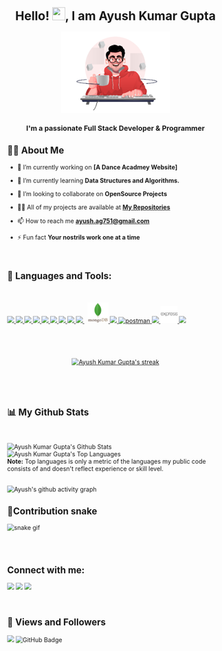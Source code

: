 <h1 align="center">Hello! <img src="https://raw.githubusercontent.com/MartinHeinz/MartinHeinz/master/wave.gif" width="30px" height="30px">, I am Ayush Kumar Gupta</h1>
<div align="center">
<a href="#"><img width="50%" height="auto" src=".\gitrmv.png" height="175px"/></a>
</div>
<h3 align="center">I'm a passionate Full Stack Developer & Programmer</h3>

## 🙋‍♂️ About Me

- 🔭 I’m currently working on **[A Dance Acadmey Website]**

- 🌱 I’m currently learning **Data Structures and Algorithms.**

- 👯 I’m looking to collaborate on **OpenSource Projects**

- 👨‍💻 All of my projects are available at **[My Repositories](https://github.com/Ayush-923?tab=repositories)**

- 📫 How to reach me **ayush.ag751@gmail.com**

- ⚡ Fun fact **Your nostrils work one at a time**
<br><br><br>
## 🚀 Languages and Tools:
<br>
<p align="left"> 
    <a href="https://www.cplusplus.com/" target="_blank"> <img src="https://img.icons8.com/color/48/000000/c-plus-plus-logo.png"/> </a>
    <a href="https://www.java.com" target="_blank"> <img src="https://img.icons8.com/color/48/000000/java-coffee-cup-logo.png"/> </a>
    <a href="https://www.python.org" target="_blank"> <img src="https://img.icons8.com/color/48/000000/python.png"/> </a> 
    <a href="https://reactjs.org/" target="_blank"> <img src="https://img.icons8.com/color/48/000000/react-native.png"/> </a>
    <a href="https://developer.mozilla.org/en-US/docs/Web/JavaScript" target="_blank"> <img src="https://img.icons8.com/color/48/000000/javascript.png"/> </a> 
    <a href="https://www.w3.org/html/" target="_blank"> <img src="https://img.icons8.com/color/48/000000/html-5.png"/> </a> 
    <a href="https://www.w3schools.com/css/" target="_blank"> <img src="https://img.icons8.com/color/48/000000/css3.png"/> </a> 
    <a href="https://getbootstrap.com" target="_blank"> <img src="https://img.icons8.com/color/48/000000/bootstrap.png"/> </a> 
    <a style="padding-right:8px;" href="https://nodejs.org" target="_blank"> <img src="https://img.icons8.com/color/48/000000/nodejs.png"/> </a> 
    <a href="https://www.mongodb.com/" target="_blank"> <img src="https://raw.githubusercontent.com/devicons/devicon/master/icons/mongodb/mongodb-original-wordmark.svg" alt="mongodb" width="48" height="48"/> </a> 
    <a href="https://firebase.google.com/" target="_blank"> <img src="https://img.icons8.com/color/48/000000/firebase.png"/> </a> 
    <a href="https://postman.com" target="_blank"> <img src="https://www.vectorlogo.zone/logos/getpostman/getpostman-icon.svg" alt="postman" width="45" height="45"/> </a>   
    <a href="https://git-scm.com/" target="_blank"> <img src="https://img.icons8.com/color/48/000000/git.png"/> </a>
    <a href="https://expressjs.com" target="_blank"> <img color="white" src="https://raw.githubusercontent.com/devicons/devicon/master/icons/express/express-original-wordmark.svg" alt="express" width="40" height="40"/> </a>
    <a style="padding-right:8px;" href="https://code.visualstudio.com/" target="_blank"> <img src="https://img.icons8.com/color/48/000000/visual-studio-code-2019.png"/> </a>
</p>
<br><br>
<!-- [![React Badge](https://img.shields.io/badge/-React-61DBFB?style=for-the-badge&labelColor=black&logo=react&logoColor=61DBFB)](#)  [![Javascript Badge](https://img.shields.io/badge/-Javascript-F0DB4F?style=for-the-badge&labelColor=black&logo=javascript&logoColor=F0DB4F)](#) [![Typescript Badge](https://img.shields.io/badge/-Typescript-007acc?style=for-the-badge&labelColor=black&logo=typescript&logoColor=007acc)](#) [![Nodejs Badge](https://img.shields.io/badge/-Nodejs-3C873A?style=for-the-badge&labelColor=black&logo=node.js&logoColor=3C873A)](#) [![GraphQL Badge](https://img.shields.io/badge/-GraphQl-e535ab?style=for-the-badge&labelColor=black&logo=node.js&logoColor=e535ab)](#) -->
<br/>

<p align="center">
    <a href="https://github.com/Ayush-923/">
        <img title="🔥 Get streak stats for your profile at git.io/streak-stats" alt="Ayush Kumar Gupta's streak" src="https://streak-stats.demolab.com/?user=Ayush-923&theme=tokyonight&hide_border=true&stroke=0000&background=060A0C0"/>
    </a>
</p>
<br><br><br>

## 📊 My Github Stats
<br>
  <br/>
    <!-- <a href="https://github.com/Ayush-923"> -->
    <a>
    <img alt="Ayush Kumar Gupta's Github Stats" src="https://github-readme-stats-sigma-five.vercel.app/api?username=Ayush-923&show_icons=true&count_private=true&theme=tokyonight&hide_border=true&bg_color=0D1117" /></a>
    
  <!-- <a href="https://github.com/Ayush-923"> -->
  <a>
  <img alt="Ayush Kumar Gupta's Top Languages" src="https://github-readme-stats-sigma-five.vercel.app/api/top-langs/?username=Ayush-923&langs_count=8&count_private=true&layout=compact&theme=tokyonight&hide_border=true&bg_color=0D1117" /></a>
  <br/>
  <b>Note:</b> Top languages is only a metric of the languages my public code consists of and doesn't reflect experience or skill level.


<br/>
<br/>

<!-- <a href="https://github.com/Ayush-923"> -->
![Ayush's github activity graph](https://github-readme-activity-graph.cyclic.app/graph?username=Ayush-923&bg_color=1a1b27&color=e8e8e8&line=70a4fc&point=be90f2&area=true&hide_border=true)

## 🐍Contribution snake
![snake gif](https://github.com/Ayush-923/Ayush-923/blob/output/github-contribution-grid-snake.svg)

<br/>
<br/>

<!-- ## Trophy:
<p align="left">

<a>
<img alt="Ayush Kumar Gupta's Activity Graph" src="https://github-profile-trophy.vercel.app/?username=Ayush-923" />
</a> -->


## Connect with me:
<p align="left">

<a href = "https://www.linkedin.com/in/ayush-kumar-gupta-0bb57b203/"><img src="https://img.icons8.com/fluent/48/000000/linkedin.png"/></a>
<a href = "https://instagram.com/ayush.__7/"><img src="https://img.icons8.com/fluent/48/000000/instagram-new.png"/></a>
<a href = "https://twitter.com/Ayush161"><img src="https://img.icons8.com/fluent/48/000000/twitter.png"/></a>

</p>
<br>

## 🤗 Views and Followers
<a>
    <img src="https://komarev.com/ghpvc/?username=Ayush-923">
</a>
<!-- <a href="https://github.com/Ayush-923"> -->
<a>
<img src="https://img.shields.io/github/followers/Ayush-923?label=Followers&style=social" alt="GitHub Badge"></a>
